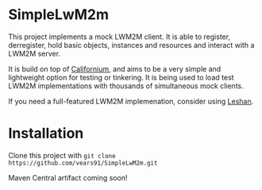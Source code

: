 # SimpleLwM2m

This project implements a mock LWM2M client. It is able to register, derregister, hold basic objects, instances and resources and interact with a LWM2M server.

It is build on top of [Californium](https://eclipse.org/californium/), and aims to be a very simple and lightweight option for testing or tinkering. It is being used to load test LWM2M implementations with thousands of simultaneous mock clients.

If you need a full-featured LWM2M implemenation, consider using [Leshan](https://eclipse.org/leshan/).

# Installation

Clone this project with `git clone https://github.com/vears91/SimpleLwM2m.git`

Maven Central artifact coming soon!

